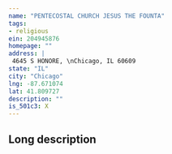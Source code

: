 ```yaml
---
name: "PENTECOSTAL CHURCH JESUS THE FOUNTA"
tags:
- religious
ein: 204945876
homepage: ""
address: |
 4645 S HONORE, \nChicago, IL 60609
state: "IL"
city: "Chicago"
lng: -87.671074
lat: 41.809727
description: ""
is_501c3: X
---
```


## Long description


